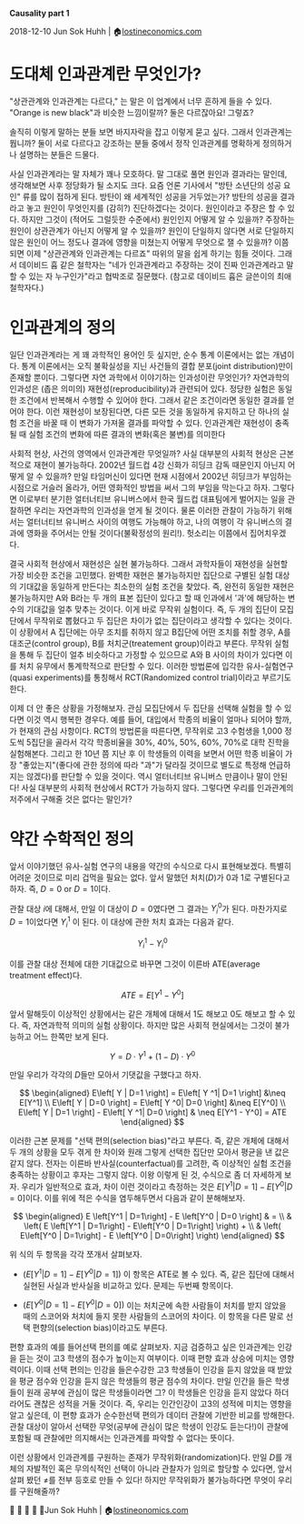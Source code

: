 **Causality part 1**

2018-12-10
Jun Sok Huhh | :house:[lostineconomics.com](http://lostineconomics.com)

# 도대체 인과관계란 무엇인가? 

"상관관계와 인과관계는 다르다," 는 말은 이 업계에서 너무 흔하게 들을 수 있다. "Orange is new black"과 비슷한 느낌이랄까? 둘은 다르잖아요! 그렇죠? 

솔직히 이렇게 말하는 분들 보면 바지자락을 잡고 이렇게 묻고 싶다. 그래서 인과관계는 뭡니까? 둘이 서로 다르다고 강조하는 분들 중에서 정작 인과관계를 명확하게 정의하거나 설명하는 분들은 드물다.

사실 인과관계라는 말 자체가 꽤나 모호하다. 말 그대로 풀면 원인과 결과라는 말인데, 생각해보면 사후 정당화가 될 소지도 크다. 요즘 언론 기사에서 "방탄 소년단의 성공 요인" 류를 많이 접하게 된다. 방탄이 왜 세계적인 성공을 거두었는가? 방탄의 성공을 결과라고 놓고 원인이 무엇인지를 (감히?) 진단하겠다는 것이다. 원인이라고 주장은 할 수 있다. 하지만 그것이 (적어도 그럴듯한 수준에서) 원인인지 어떻게 알 수 있을까? 주장하는 원인이 상관관계가 아닌지 어떻게 알 수 있을까? 원인이 단일하지 않다면 서로 단일하지 않은 원인이 어느 정도나 결과에 영향을 미쳤는지 어떻게 무엇으로 잴 수 있을까? 이쯤 되면 이제 "상관관계와 인과관계는 다르죠" 따위의 말을 쉽게 하기는 힘들 것이다. 그래서 데이비드 흄 같은 철학자는 "네가 인과관계라고 주장하는 것이 진짜 인과관계라고 말할 수 있는 자 누구인가"라고 협박조로 질문했다. (참고로 데이비드 흄은 글쓴이의 최애 철학자다.) 

# 인과관계의 정의

일단 인과관계라는 게 꽤 과학적인 용어인 듯 싶지만, 순수 통계 이론에서는 없는 개념이다. 통계 이론에서는 오직 불확실성을 지닌 사건들의 결합 분포(joint distribution)만이 존재할 뿐이다. 그렇다면 자연 과학에서 이야기하는 인과성이란 무엇인가? 자연과학의 인과성은 (좁은 의미의) 재현성(reproducibility)과 관련되어 있다. 정당한 실험은 동일한 조건에서 반복해서 수행할 수 있어야 한다. 그래서 같은 조건이라면 동일한 결과를 얻어야 한다. 이런 재현성이 보장된다면, 다른 모든 것을 동일하게 유지하고 단 하나의 실험 조건을 바꿀 때 이 변화가 가져올 결과를 파악할 수 있다. 인과관계란 재현성이 충족 될 때 실험 조건의 변화에 따른 결과의 변화(혹은 불변)를 의미한다  

사회적 현상, 사건의 영역에서 인과관계란 무엇일까? 사실 대부분의 사회적 현상은 근본적으로 재현이 불가능하다. 2002년 월드컵 4강 신화가 히딩크 감독 때문인지 아닌지 어떻게 알 수 있을까? 만일 타임머신이 있다면 현재 시점에서 2002년 히딩크가 부임하는 시점으로 거슬러 올라가, 어떤 영화적인 방법을 써서 그의 부임을 막는다고 하자. 그렇다면 이로부터 분기한 얼터너티브 유니버스에서 한국 월드컵 대표팀에게 벌어지는 일을 관찰하면 우리는 자연과학의 인과성을 얻게 될 것이다.  물론 이러한 관찰이 가능하기 위해서는 얼터너티브 유니버스 사이의 여행도 가능해야 하고, 나의 여행이 각 유니버스의 결과에 영화을 주어서는 안될 것이다(불확정성의 원리!). 헛소리는 이쯤에서 집어치우겠다. 

결국 사회적 현상에서 재현성은 실현 불가능하다. 그래서 과학자들이 재현성을 실현할 가장 비슷한 조건을 고민했다. 완벽한 재현은 불가능하지만 집단으로 구별된 실험 대상의 기대값을 동일하게 만든다는 최소한의 실험 조건을 찾았다. 즉, 완전히 동일한 재현은 불가능하지만 A와 B라는 두 개의 표본 집단이 있다고 할 때 인과에서 '과'에 해당하는 변수의 기대값을 얼추 맞추는 것이다. 이게 바로 무작위 실험이다. 즉, 두 개의 집단이 모집단에서 무작위로 뽑혔다고 두 집단은 차이가 없는 집단이라고 생각할 수 있다는 것이다. 이 상황에서 A 집단에는 아무 조치를 취하지 않고 B집단에 어떤 조치를 취할 경우, A를 대조군(control group), B를 처치군(treatement group)이라고 부른다. 무작위 실험을 통해 두 집단이 얼추 비슷하다고 가정할 수 있으므로 A와 B 사이의 차이가 있다면 이를 처치 유무에서 통계학적으로 판단할 수 있다. 이러한 방법론에 입각한 유사-실험연구(quasi experiments)를 통칭해서 RCT(Randomized control trial)이라고 부르기도 한다. 

이제 더 안 좋은 상황을 가정해보자. 관심 모집단에서 두 집단을 선택해 실험을 할 수 있다면 이것 역시 행복한 경우다. 예를 들어, 대입에서 학종의 비율이 얼마나 되어야 할까, 가 현재의 관심 사항이다. RCT의 방법론을 따른다면, 무작위로 고3 수험생을 1,000 정도씩 5집단을 골라서 각각 학종비율을 30%, 40%, 50%, 60%, 70%로 대학 진학을 실험해본다. 그리고 한 10년 쯤 지난 후 이 학생들의 이력을 보면서 어떤 학종 비율이 가장 "좋았는지"(좋다에 관한 정의에 따라 "과"가 달라질 것이므로 별도로 특정해 언급하지는 않겠다)를 판단할 수 있을 것이다. 역시 얼터너티브 유니버스 만큼이나 말이 안된다! 사실 대부분의 사회적 현상에서 RCT가 가능하지 않다. 그렇다면 우리를 인과관계의 저주에서 구해줄 것은 없다는 말인가? 

# 약간 수학적인 정의 

앞서 이야기했던 유사-실험 연구의 내용을 약간의 수식으로 다시 표현해보겠다. 특별히 어려운 것이므로 미리 겁먹을 필요는 없다. 앞서 말했던 처치($D$)가 0과 1로 구별된다고 하자. 즉, $D=0$ or $D=1$이다. 

관찰 대상 $i$에 대해서, 만일 이 대상이 $D=0$였다면  그 결과는 $Y_i^0$가 된다. 마찬가지로 $D=1$이었다면 $Y_i^1$ 이 된다. 이 대상에 관한 처치 효과는 다음과 같다. 

$$
Y_i^1 - Y_i^0
$$

이를 관찰 대상 전체에 대한 기대값으로 바꾸면 그것이 이른바 ATE(average treatment effect)다. 

$$
ATE = E \left[ Y^1 - Y^0 \right]
$$

앞서 말해듯이 이상적인 상황에서는 같은 개체에 대해서 1도 해보고 0도 해보고 할 수 있다. 즉, 자연과학적 의미의 실험 상황이다. 하지만 많은 사회적 현실에서는 그것이 불가능하고 어느 한쪽만 보게 된다. 

$$
Y = D \cdot Y^1 + (1-D) \cdot Y^0
$$

만일 우리가 각각의 $D$들만 모아서 기댓값을 구했다고 하자. 

$$
\begin{aligned}
 E\left[ Y | D=1 \right] = E\left[ Y ^1| D=1 \right] &\neq E[Y^1] \\
 E\left[ Y | D=0 \right] = E\left[ Y ^0| D=0 \right] &\neq E[Y^0] \\
 E\left[ Y | D=1 \right] -  E\left[ Y ^1| D=0 \right] & \neq E[Y^1 - Y^0] = ATE
 \end{aligned}
$$

이러한 근본 문제를 "선택 편의(selection bias)"라고 부른다. 즉, 같은 개체에 대해서 두 개의 상황을 모두 겪게 한 차이와 원래 그렇게 선택한 집단만 모아서 평균을 낸 값은 같지 않다. 전자는 이른바 반사실(counterfactual)를 고려한, 즉 이상적인 실험 조건을 충족하는 상황이고 후자는 그렇지 않다. 이왕 이렇게 된 것, 수식으로 좀 더 자세하게 보자. 우리가 일반적으로 효과, 차이 이런 것이라고 측정하는 것은 $E\left[Y^1 | D=1\right] - E\left[Y^0 | D=0\right]$이다. 이를 위에 적은 수식을 염두해두면서 다음과 같이 분해해보자. 

$$
\begin{aligned}
 E \left[Y^1 | D=1\right] - E \left[Y^0 | D=0 \right] & = \\
& \left( E \left[Y^1 | D=1\right]  -  E\left[Y^0 | D=1\right] \right) + \\
& \left( E\left[Y^0 | D=1\right] - E \left[Y^0 | D=0\right] \right) 
 \end{aligned}
$$

위 식의 두 항목을 각각 쪼개서 살펴보자.  

* $\left( E \left[Y^1 | D=1\right]  -  E\left[Y^0 | D=1\right] \right)$ 
이 항목은 ATE로 볼 수 있다. 즉, 같은 집단에 대해서 실현된 사실과 반사실을 비교하고 있다. 문제는 두번째 항목이다. 

* $\left( E\left[Y^0 | D=1\right] - E \left[Y^0 | D=0\right] \right)$
이는 처치군에 속한 사람들이 처치를 받지 않았을 때의 스코어와 처치에 들지 못한 사람들의 스코어의 차이다. 이 항목을 다른 말로 선택 편향의(selection bias)이라고도 부른다. 

편향 효과의 예를 들어선택 편의를 예로 살펴보자. 지금 검증하고 싶은 인과관계는 인강을 듣는 것이 고3 학생의 점수가 높이는지 여부이다. 이때 편향 효과 상승에 미치는 영향력이다. 이때 선택 편의는 인강을 들은수강한 고3 학생들이 인강을 듣지 않았을 때 받았을 평균 점수와 인강을 듣지 않은 학생들의 평균 점수의 차이다. 만일 인간을 들은 학생들이 원래 공부에 관심이 많은 학생들이라면 그? 이 학생들은 인강을 듣지 않았다 하더라어도 괜찮은 성적을 거둘 것이다. 즉, 우리는 인간인강이 고3의 성적에 미치는 영향을 알고 싶은데, 이 편향 효과가 순수한선택 편의가 데이터 관찰에 기반한 비교를 방해한다. 관찰 대상이 알아서 선택한 무엇(공부에 관심이 많은 학생이 인강도 듣는다!)이 관찰에 포함될 때 관찰에만 의지해서는 인과관계를 파악할 수 없다는 뜻이다. 

이런 상황에서 인과관계를 구원하는 존재가 무작위화(randomization)다. 만일 $D$를 개체의 자발적인 혹은 무의식적인 선택이 아니라 관찰자가 임의로 할당할 수 있다면, 앞서 살펴 봤던 $\neq$를 전부 등호로 만들 수 있다! 하지만 무작위화가 불가능하다면 무엇이 우리를 구원해줄까? 

:feet:
:feet:
:feet:
:feet:
:feet:Jun Sok Huhh | :house:[lostineonomics.com](http://lostineconomics.com)

<!--stackedit_data:
eyJoaXN0b3J5IjpbNzgzMDg5MDUxLC0xNzEzMzE5MjIsLTExOT
gzNzcxNDcsLTQ5NzM5MzIyMCwtMTU2NzkyMDA3MSwtNDY5ODkw
NzkwLDcxMDc5MTM2MSwxODc2NDg3ODA3LC0xNzAzODcyNTUyLC
01NDk3NTM5MjYsLTE1MzM3MzE3NTksMTE2ODczNzMwNl19
-->